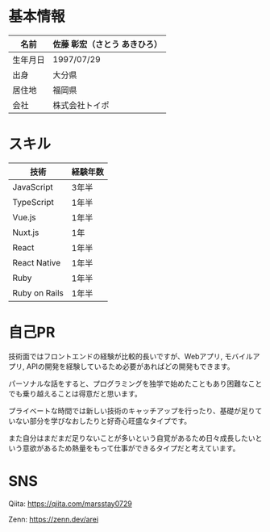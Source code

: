 # 基本情報
|  名前  |  佐藤 彰宏（さとう あきひろ）  |
| ---- | ---- |
|  生年月日  |  1997/07/29  |
|  出身  |  大分県  |
|  居住地  |  福岡県  |
|  会社  |  株式会社トイポ  |

# スキル
|  技術  |  経験年数  |
| ---- | ---- |
|  JavaScript  |  3年半  |
|  TypeScript  |  1年半  |
|  Vue.js  |  1年半  |
|  Nuxt.js  |  1年  |
|  React  |  1年半  |
|  React Native  |  1年半  |
|  Ruby  |  1年半  |
|  Ruby on Rails  |  1年半  |

# 自己PR
技術面ではフロントエンドの経験が比較的長いですが、Webアプリ, モバイルアプリ, APIの開発を経験しているため必要があればどの開発もできます。

パーソナルな話をすると、プログラミングを独学で始めたこともあり困難なことでも乗り越えることは得意だと思います。

プライベートな時間では新しい技術のキャッチアップを行ったり、基礎が足りていない部分を学びなおしたりと好奇心旺盛なタイプです。

また自分はまだまだ足りないことが多いという自覚があるため日々成長したいという意欲があるため熱量をもって仕事ができるタイプだと考えています。


# SNS
Qiita: https://qiita.com/marsstay0729

Zenn: https://zenn.dev/arei
